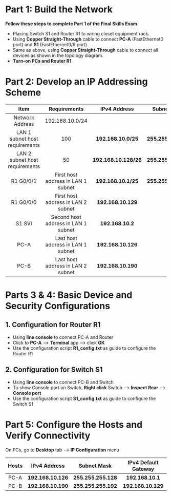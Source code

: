 # Part 1: Build the Network
**Follow these steps to complete Part 1 of the Final Skills Exam.** <br>
- Placing Switch S1 and Router R1 to wiring closet equipment rack.
- Using **Copper Straight-Through** cable to connect **PC-A** (FastEthernet0 port) and **S1** (FastEthernet0/6 port)
- Same as above, using **Copper Straight-Through** cable to connect all devices as shown in the topology diagram.
- **Turn-on PCs and Router R1**

# Part 2: Develop an IP Addressing Scheme

|Item|Requirements|IPv4 Address|Subnet Mask|
|:---:|:---:|:---:|:---:|
|Network Address|192.168.10.0/24|||
|LAN 1 subnet host requirements|100|**192.168.10.0/25**|**255.255.255.128**|
|LAN 2 subnet host requirements|50|**192.168.10.128/26**|**255.255.255.192**|
|R1 G0/0/1|First host address in LAN 1 subnet|**192.168.10.1/25**|**255.255.255.128**|
|R1 G0/0/0|First host address in LAN 2 subnet|**192.168.10.129**||
|S1 SVI|Second host address in LAN 1 subnet|**192.168.10.2**||
|PC-A|Last host address in LAN 1 subnet|**192.168.10.126**||
|PC-B|Last host address in LAN 2 subnet|**192.168.10.190**||

# Parts 3 & 4: Basic Device and Security Configurations
## 1. Configuration for Router R1
- Using **line console** to connect PC-A and Router
- Click to **PC-A** --> **Terminal** app --> click **OK**
- Use the configuration script **R1_config.txt** as guide to configure the Router R1

## 2. Configuration for Switch S1
- Using **line console** to connect PC-B and Switch
- To show Console port on Switch, **Right click** Switch --> **Inspect Rear** --> **Console port**
- Use the configuration script **S1_config.txt** as guide to configure the Switch S1

# Part 5: Configure the Hosts and Verify Connectivity
On PCs, go to **Desktop** tab --> **IP Configuration** menu

|Hosts|IPv4 Address|Subnet Mask|IPv4 Default Gateway|
|:---:|:---:|:---:|:---:|
|PC-A|**192.168.10.126**|**255.255.255.128**|**192.168.10.1**|
|PC-B|**192.168.10.190**|**255.255.255.192**|**192.168.10.129**|




